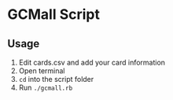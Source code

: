 # GCMall Script
## Usage
1. Edit cards.csv and add your card information
2. Open terminal
3. `cd` into the script folder
4. Run `./gcmall.rb`
